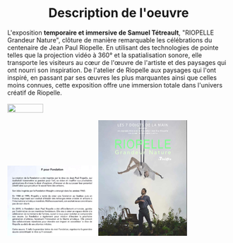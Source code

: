 <h1 align=center>Description de l'oeuvre</h1>
L'exposition <strong>temporaire et immersive de Samuel Tétreault</strong>, "RIOPELLE Grandeur Nature", clôture de manière remarquable les célébrations du centenaire de Jean Paul Riopelle. En utilisant des technologies de pointe telles que la projection vidéo à 360° et la spatialisation sonore, elle transporte les visiteurs au cœur de l'œuvre de l'artiste et des paysages qui ont nourri son inspiration. De l'atelier de Riopelle aux paysages qui l'ont inspiré, en passant par ses œuvres les plus marquantes ainsi que celles moins connues, cette exposition offre une immersion totale dans l'univers créatif de Riopelle.
<br>
<br>

 <img src='RIOPELLE_affiche_20240301.jpg' width=40% height=40%> 

 <br>

 <img src='./medias/RIOPELLE_cartel_20240301.jpg' width=40% height=40%>  <img src='./medias/RIOPELLE_affiche_20240301.jpg' width=40% height=40%> 

